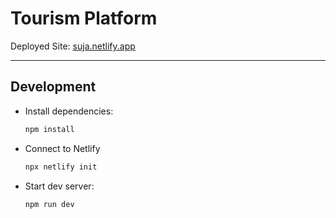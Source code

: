 # Tourism Platform

Deployed Site: [suja.netlify.app](https://suja.netlify.app)

---

## Development

- Install dependencies:

  ```sh
  npm install
  ```

- Connect to Netlify

  ```sh
  npx netlify init
  ```

- Start dev server:

  ```sh
  npm run dev
  ```
